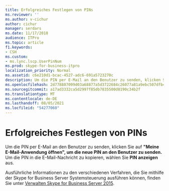 ```yaml
---
title: Erfolgreiches Festlegen von PINs
ms.reviewer: ''
ms.author: v-cichur
author: cichur
manager: serdars
ms.date: 11/17/2018
audience: ITPro
ms.topic: article
f1.keywords:
- CSH
ms.custom:
- ms.lync.lscp.UserPinNum
ms.prod: skype-for-business-itpro
localization_priority: Normal
ms.assetid: c6e210d1-bcac-4527-adc6-691a5723270c
description: Um die PIN per E-Mail an den Benutzer zu senden, klicken Sie auf "Meine E-Mail-Anwendung öffnen", um die neue PIN an den Benutzer zu senden. Um die PIN in die E-Mail-Nachricht zu kopieren, wählen Sie PIN anzeigen aus.
ms.openlocfilehash: 2d778887099d03a68877a5d3722684c26077a81a9ebc507dfb4785304d474098
ms.sourcegitcommit: a17ad3332ca5d2997f85db7835500d8190c34b2f
ms.translationtype: MT
ms.contentlocale: de-DE
ms.lasthandoff: 08/05/2021
ms.locfileid: "54277060"
---
```

# <a name="pin-set-successfully"></a>Erfolgreiches Festlegen von PINs
 
Um die PIN per E-Mail an den Benutzer zu senden, klicken Sie auf **"Meine E-Mail-Anwendung öffnen", um die neue PIN an den Benutzer zu senden.** Um die PIN in die E-Mail-Nachricht zu kopieren, wählen Sie **PIN anzeigen** aus. 
  
Ausführliche Informationen zu den verschiedenen Verfahren, die Sie mithilfe der Skype for Business Server Systemsteuerung ausführen können, finden Sie unter [Verwalten Skype for Business Server 2015](../../manage/manage.md).
  

